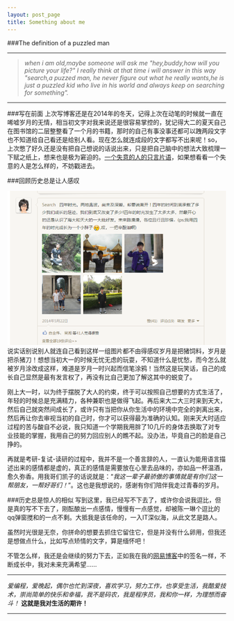 ```yaml
---
layout: post_page
title: Something about me
---
```


###The definition of a puzzled man

***
>*when i am old,maybe someone will ask me "hey,buddy,how will you picture your life?"*
>*I really think at that time i will answer in this way  "search,a puzzed man, he never figure out what he really*
>*wants,he is just a puzzled kid who live in his world and always keep on searching 
>for something".* 
***

###写在前面
上次写博客还是在2014年的冬天，记得上次在动笔的时候就一直在唏嘘岁月的无情，相当初文字对我来说还是很容易掌控的，犹记得大二的夏天自己在图书馆的二层整整看了一个月的书籍，那时的自己有事没事还都可以跩两段文字也不知道给自己看还是给别人看。现在怎么就连成段的文字都写不出来呢！so，上次憋了好久还是没有把自己想说的话说出来，只是把自己脑中的想法大致梳理一下赋之纸上，想来也是极为窘迫的。[一个失意的人的只言片语](http://dependmyse.github.io/2014/11/20/Something%20I%20want%20to%20say%20to%20myself.html)，如果想看看一个失意的人是怎么样的，不妨戳进去。

###回顾历史总是让人感叹

![看看吧，一个少年四年的变化](https://raw.githubusercontent.com/dependmyse/dependmyse.github.io/master/img/my/me.png)
说实话别说别人就连自己看到这样一组图片都不由得感叹岁月是把猪饲料，岁月是把杀猪刀！想想当初大一的时候无忧无虑的玩耍，不知道什么是忧愁，而今怎么就被岁月涂改成这样，难道是岁月一时兴起而信笔涂鸦！当然这是玩笑话，自己的成长自己显然是最有发言权了，再没有比自己更加了解这其中的蜕变了。

刚上大一时，以为终于摆脱了大人的约束，终于可以按照自己想要的方式生活了，年轻的时候总是充满精力，各种兼职也是做得飞起。再后来大二大三时来到天大，然后自己就突然间成长了，或许只有当把你从你生活中的环境中完全的剥离出来，然后再让你去审视当初的自己时，你才可以获得最为准确的认知。刚来天大时适应过程的苦与酸自不必说，我只知道一个学期我用胖了10几斤的身体去换取了对专业技能的掌握，我用自己的努力回应别人的瞧不起。没办法，毕竟自己的脸是自己挣的。

再就是考研-复试-读研的过程中，我并不是一个善言辞的人，一直认为能用语言描述出来的感情都是虚的，真正的感情是需要放在心里去品味的，亦如品一杯温酒，愈久弥香。用我哥们凯子的话说就是：“*我这一辈子最骄傲的事情就是有你们这一帮朋友，一帮好哥们！*”。这也是我想说的，感谢有你们陪伴我走过青春的岁月。

###历史总是惊人的相似
写到这里，我已经写不下去了，或许你会说我逗比，但是真的写不下去了，刚酝酿出一点感情，慢慢有一点感觉，却被陈一琳个逗比的qq弹窗搅和的一点不剩。大抵我是该任命的，一入IT深似海，从此文艺是路人。

虽然时光很是无奈，你拼命的想要去抓住它留住它，但是并没有什么卵用，但我还是想做点什么，比如写点矫情的文字，算是缅怀吧！

不管怎么样，我还是会继续的努力下去，正如我在我的[网易博客](xiangyanglai.blog.163.com)中的签名一样，不断成长中，我对未来充满希望......

***
*爱编程，爱晚起，偶尔也忙到深夜，喜欢学习，努力工作，也享受生活，我酷爱技术，崇尚简单的快乐和幸福，我不是码农，我是程序员，我和你一样，为理想而奋斗！*
**这就是我对生活的期许！**
***

 

 
